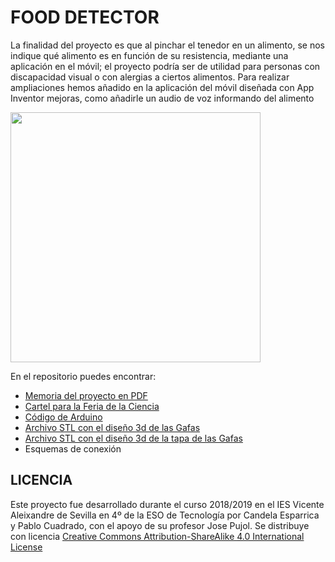 # FOOD DETECTOR

La finalidad del proyecto es que al pinchar el tenedor en un alimento, se nos indique qué alimento es en función de su resistencia, mediante una aplicación en el móvil; el proyecto podría ser de utilidad para personas con discapacidad visual o con alergias a ciertos alimentos.
Para realizar ampliaciones hemos añadido en la aplicación del móvil diseñada con App Inventor mejoras, como añadirle un audio de voz informando del alimento


<img src="imagenGafas3d.png" width="400" align="center">

En el repositorio puedes encontrar:
- [Memoria del proyecto en PDF](https://github.com/Josepujol/ProyectosEstudiantes/blob/master/GafasInvidentes/MemoriaGafas.pdf)
- [Cartel para la Feria de la Ciencia](https://github.com/Josepujol/ProyectosEstudiantes/blob/master/GafasInvidentes/CartelGafas.pdf)
- [Código de Arduino](https://github.com/Josepujol/ProyectosEstudiantes/blob/master/GafasInvidentes/Codigo_gafas.ino)
- [Archivo STL con el diseño 3d de las Gafas](https://github.com/Josepujol/ProyectosEstudiantes/blob/master/GafasInvidentes/Gafas.stl)
- [Archivo STL con el diseño 3d de la tapa de las Gafas](https://github.com/Josepujol/ProyectosEstudiantes/blob/master/GafasInvidentes/Tapa%20gafas.stl)
- Esquemas de conexión

## LICENCIA
Este proyecto fue desarrollado durante el curso 2018/2019 en el IES Vicente Aleixandre de Sevilla en 4º de la ESO de Tecnología por Candela Esparrica y Pablo Cuadrado, con el apoyo de su profesor Jose Pujol. Se distribuye con licencia [Creative Commons Attribution-ShareAlike 4.0 International License](http://creativecommons.org/licenses/by-sa/4.0/)
